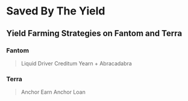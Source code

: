 # Saved By The Yield

## Yield Farming Strategies on Fantom and Terra

### Fantom 

> Liquid Driver 
> Creditum
> Yearn + Abracadabra 

### Terra

> Anchor Earn
> Anchor Loan